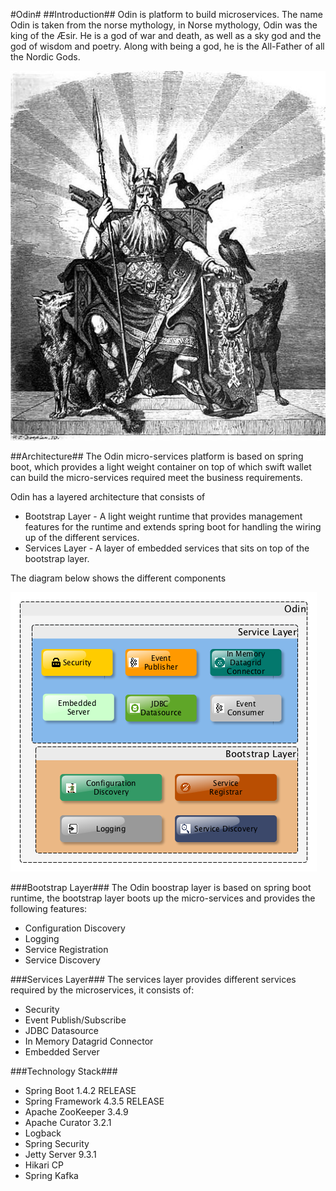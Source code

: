 #Odin#
##Introduction##
Odin is platform to build microservices. The name Odin is taken from the norse mythology, in Norse mythology, Odin was the king of the Æsir. He is a god of war and death, as well as a sky god and the god of wisdom and poetry. Along with being a god, he is the All-Father of all the Nordic Gods. 

![](Odin.jpg)

##Architecture##
The Odin micro-services platform is based on spring boot, which provides a light weight container on top of which swift wallet can build the micro-services required meet the business requirements.

Odin has a layered architecture that consists of

* Bootstrap Layer -  A light weight runtime that provides management features for the runtime and extends spring boot for handling the wiring up of the different services. 
* Services Layer -  A layer of embedded services that sits on top of the bootstrap layer.

The diagram below shows the different components

![](Odin-Architecture.png)

###Bootstrap Layer###
The Odin boostrap layer is based on spring boot runtime, the bootstrap layer boots up the micro-services and provides the following features:

* Configuration Discovery
* Logging
* Service Registration
* Service Discovery

###Services Layer###
The services layer provides different services required by the microservices, it consists of:

* Security
* Event Publish/Subscribe
* JDBC Datasource 
* In Memory Datagrid Connector
* Embedded Server

###Technology Stack###

* Spring Boot 1.4.2 RELEASE
* Spring Framework 4.3.5 RELEASE
* Apache ZooKeeper 3.4.9
* Apache Curator 3.2.1
* Logback
* Spring Security
* Jetty Server 9.3.1
* Hikari CP
* Spring Kafka

